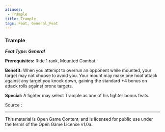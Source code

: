 ```yaml
---
aliases:
 - Trample
title: Trample
tags: Feat, General_Feat
---
```

### Trample 
***Feat Type: General***

**Prerequisites:** Ride 1 rank, Mounted Combat.

**Benefit:** When you attempt to overrun an opponent while mounted, your
target may not choose to avoid you. Your mount may make one hoof attack
against any target you knock down, gaining the standard +4 bonus on
attack rolls against prone targets.

**Special:** A fighter may select Trample as one of his fighter bonus
feats.


Source :

---

This material is Open Game Content, and is licensed for public use under the terms of the Open Game License v1.0a.
